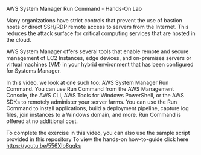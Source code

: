 AWS System Manager Run Command - Hands-On Lab

Many organizations have strict controls that prevent the use of bastion hosts or direct SSH/RDP remote access to servers from the Internet. This reduces the attack surface for critical computing services that are hosted in the cloud.

AWS System Manager offers several tools that enable remote and secure management of EC2 Instances, edge devices, and on-premises servers or virtual machines (VM) in your hybrid environment that has been configured for Systems Manager. 

In this video, we look at one such too: AWS System Manager Run Command. You can use Run Command from the AWS Management Console, the AWS CLI, AWS Tools for Windows PowerShell, or the AWS SDKs to remotely administer your server farms. You can use the Run Command to install applications, build a deployment pipeline, capture log files, join instances to a Windows domain, and more. Run Command is offered at no additional cost. 

To complete the exercise in this video, you can also use the sample script provided in this repository
To view the hands-on how-to-guide click here https://youtu.be/556Xlb8qqks
